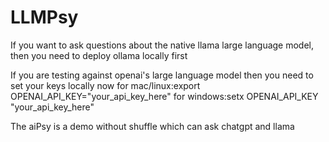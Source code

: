 <h1>LLMPsy</h1>

<p>If you want to ask questions about the native llama large language model, then you need to deploy ollama locally first </p>
<p>If you are testing against openai's large language model then you need to set your keys locally now 
for mac/linux:export OPENAI_API_KEY="your_api_key_here" 
for windows:setx OPENAI_API_KEY "your_api_key_here" </p>
<p> The aiPsy is a demo without shuffle which can ask chatgpt and llama </p>

